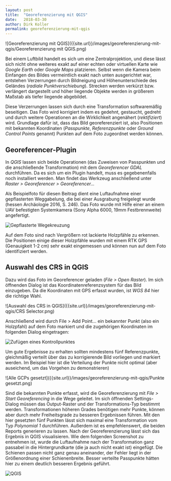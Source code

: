 ```yaml
---
layout: post
title:  "Georeferenzierung mit QGIS"
date:   2018-03-30
author: Dirk Koller
permalink: georeferenzierung-mit-qgis
---
```


![Georeferenzierung mit QGIS]({{site.url}}/images/georeferenzierung-mit-qgis/Georeferenzierung mit QGIS.png)


Bei einem Luftbild handelt es sich um eine Zentralprojektion, und diese lässt sich nicht ohne weiteres exakt auf einer echten oder virtuellen Karte wie *Google Earth* oder *Google Maps* platzieren. Selbst wenn die Kamera beim Einfangen des Bildes vermeintlich exakt nach unten ausgerichtet war, entstehen Verzerrungen durch Bildneigung und Höhenunterschiede des Geländes (*radiale Punktverschiebung*). Strecken werden verkürzt bzw. verlängert dargestellt und höher liegende Objekte werden in größerem Maßstab als tiefer liegende abgebildet.

<!--more-->

Diese Verzerrungen lassen sich durch eine Transformation softwaremäßig beseitigen. Das Foto wird korrigiert indem es gedehnt, gestaucht, gedreht und durch weitere Operationen an die Wirklichkeit angenähert (*rektifiziert*) wird. Grundlage dafür ist, dass das Bild georeferenziert ist, also Positionen mit bekannten Koordinaten (*Passpunkte*, *Referenzpunkte* oder *Ground Control Points* genannt) Punkten auf dem Foto zugeordnet werden können.

## Georeferencer-Plugin
In *QGIS* lassen sich beide Operationen (das Zuweisen von Passpunkten und die anschließende Transformation) mit dem *Georeferencer GDAL* durchführen. Da es sich um ein Plugin handelt, muss es gegebenenfalls noch installiert werden. Man findet das Werkzeug anschließend unter *Raster > Georeferencer > Georeferencer...*

Als Beispielfoto für diesen Beitrag dient eine Luftaufnahme einer gepflasterten Weggabelung, die bei einer Ausgrabung freigelegt wurde (hessen Archäologie 2016, S. 246). Das Foto wurde mit Hilfe einer an einem UAV befestigten Systemkamera (Sony Alpha 6000, 19mm Festbrennweite) angefertigt.

![Gepflasterte Wegekreuzung]({{site.url}}/images/georeferenzierung-mit-qgis/Weggabelung.jpg)

Auf dem Foto sind nach Vergrößern rot lackierte Holzpfähle zu erkennen. Die Positionen einige dieser Holzpfähle wurden mit einem RTK GPS (Genauigkeit 1-2 cm) sehr exakt eingemessen und können nun auf dem Foto identifiziert werden.

## Auswahl des CRS in QGIS
Dazu wird das Foto im Georeferencer geladen (*File > Open Raster*). Im sich öffnenden Dialog ist das Koordinatenreferenzsystem für das Bild einzugeben. Da die Koordinaten mit GPS erfasst wurden, ist *WGS 84* hier die richtige Wahl.

![Auswahl des CRS in QGIS]({{site.url}}/images/georeferenzierung-mit-qgis/CRS Selector.png)

 Anschließend wird durch File > Add Point... ein bekannter Punkt (also ein Holzpfahl) auf dem Foto markiert und die zugehörigen Koordinaten im folgenden Dialog eingetragen:

![Zufügen eines Kontrollpunktes]({{site.url}}/images/georeferenzierung-mit-qgis/AddPoint.png)

Um gute Ergebnisse zu erhalten sollten mindestens fünf Referenzpunkte, gleichmäßig verteilt über das zu korrigierende Bild vorliegen und markiert werden. Im Beispiel hier ist die Verteilung der Punkte nicht optimal (aber auseichend, um das Vorgehen zu demonstrieren)

![Alle GCPs gesetzt]({{site.url}}/images/georeferenzierung-mit-qgis/Punkte gesetzt.png)


Sind die bekannten Punkte erfasst, wird die Georeferenzierung mit *File > Start Georeferencing* in die Wege geleitet. Im sich öffnenden Settings-Dialog müssen das Output-Raster und der Transformations-Typ bestimmt werden. Transformationen höheren Grades benötigen mehr Punkte, können aber durch mehr Freiheitsgrade zu besseren Ergebnissen führen. Mit den hier gesetzten fünf Punkten lässt sich maximal eine Transformation vom Typ *Polynomial 1* durchführen. Außerdem ist es empfehlenswert, die beiden Reports generieren zu lassen. 
Nach der Georeferenzierung lässt sich das Ergebnis in QGIS visualisieren. Wie dem folgenden Screenshot zu entnehmen ist, wurde die Luftaufnahme nach der Transformation ganz passabel in die Hintergrundkarte (die ja auch nicht exakt ist) eingefügt. Die Schienen passen nicht ganz genau aneinander, der Fehler liegt in der Größenordnung einer Schienenbreite. 
Besser verteilte Passpunkte hätten hier zu einem deutlich besseren Ergebnis geführt.


![QGIS]({{site.url}}/images/georeferenzierung-mit-qgis/ergebnis.png)




